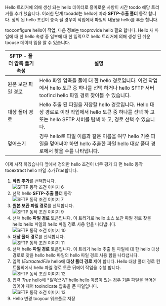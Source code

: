 Hello 트리거에 의해 생성 되는 hello 데이터로 흥미로운 사항이 시간 toodo 해당 트리거를 추가 했습니다. 이러한 단계 tooadd는 hello에 따라 **SFTP-추출 폴더** 동작 합니다. 정의 된 hello 조건이 충족 될 경우이 작업에서 파일의 내용을 hello를 추출 합니다. 

tooconfigure hello이 작업, 다음 정보는 tooprovide hello 필요 합니다. Hello 새 파일에 대 한 hello 속성 중 일부에 대 한 입력으로 hello 트리거에 의해 생성 된 쉬운 toouse 데이터 임을 알 수 있습니다.

| SFTP - 폴더 압축 풀기 속성 | 설명 |
| --- | --- |
| 원본 보관 파일 경로 |Hello 파일 압축을 풀에 대 한 hello 경로입니다. 이전 작업에서 hello 토큰 중 하나를 선택 하거나 hello SFTP 서버 toofind hello 파일 경로 찾아볼 수 있습니다. |
| 대상 폴더 경로 |Hello 추출 된 파일을 저장할 hello 경로입니다. Hello 대상 경로로 이전 작업에서 hello 토큰 중 하나를 선택 하 고 또는 hello SFTP 서버를 탐색 하 고, 경로 선택 수 있습니다. |
| 덮어쓰기 |경우 hello로 파일 이름과 같은 이름을 여부 hello 기존 파일을 덮어써야 하면 hello 추출한 파일 hello 대상 폴더 경로에서 찾을 수를 나타냅니다. |

이제 시작 하겠습니다 앞에서 정의한 hello 조건이 너무 평가 되 면 hello 동작 tooextract hello 파일 추가*True*합니다. 

1. **작업 추가**를 선택합니다.        
   ![SFTP 동작 조건 이미지 6](./media/connectors-create-api-sftp/condition-6.png)   
2. 선택 hello **SFTP-추출 폴더** 동작      
   ![SFTP 동작 조건 이미지 7](./media/connectors-create-api-sftp/condition-7.png)   
3. **원본 보관 파일 경로**를 선택합니다.              
   ![SFTP 동작 조건 이미지 9](./media/connectors-create-api-sftp/condition-9.png)   
4. 선택 hello **파일 경로** 토큰입니다. 이 트리거로 hello 소스 보관 파일 경로 찾을 hello hello 파일의 hello 파일 경로 사용 함을 나타냅니다.           
   ![SFTP 동작 조건 이미지 10](./media/connectors-create-api-sftp/condition-10.png)   
5. **대상 폴더 경로**를 선택합니다.           
   ![SFTP 동작 조건 이미지 11](./media/connectors-create-api-sftp/condition-11.png)   
6. 선택 hello **파일 경로** 토큰입니다. 이 트리거 hello 추출 된 파일에 대 한 hello 대상 경로로 찾을 hello hello 파일의 hello 파일 경로 사용 함을 나타냅니다.   
7. 입력 *\ExtractedFile* hello에 **대상 폴더 경로** 제어 합니다. Hello 대상 폴더 경로 컨트롤의에서 hello 파일 경로 토큰 뒤에이 작업을 수행 합니다.         
   ![SFTP 동작 조건 이미지 12](./media/connectors-create-api-sftp/condition-12.png)   
8. 입력 *True* hello에 **덮어쓰기?* hello hello 이름이 있는 경우 기존 파일을 덮어쓴 있어야 제어 tooindicate 압축을 푼 파일입니다.      
   ![SFTP 동작 조건 이미지 13](./media/connectors-create-api-sftp/condition-13.png)   
9. Hello 변경 tooyour 워크플로 저장  

